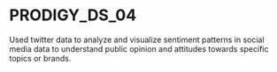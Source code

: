 # PRODIGY_DS_04
Used twitter data to analyze and visualize sentiment patterns in social media data to understand public opinion and attitudes towards specific topics or brands.

